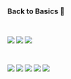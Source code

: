 ### Back to Basics 👏

<br>

<a href="https://isocpp.org/"><img src="https://img.shields.io/badge/C++-00599C?style=flat-square&logo=Cplusplus&logoColor=white"/></a> <a href="https://go.dev/"><img src="https://img.shields.io/badge/Go-00ADD8?style=flat-square&logo=Go&logoColor=white"/></a> <a href="https://www.rust-lang.org/"><img src="https://img.shields.io/badge/Rust-21B573?style=flat-square&logo=Rust&logoColor=white"/></a>

<br>

<a href="https://www.chelseafc.com/en"><img src="https://img.shields.io/badge/Chelsea-360D3A?style=flat-square&logo=PremierLeague&logoColor=white"/></a> <a href="https://www.nba.com/clippers"><img src="https://img.shields.io/badge/LAClippers-74B9FF?style=flat-square&logo=NBA&logoColor=white"/></a> <a href="https://www.playstation.com/ko-kr/ps5/"><img src="https://img.shields.io/badge/PS5-003791?style=flat-square&logo=Playstation5&logoColor=white"/></a> <a href="https://www.rottentomatoes.com/"><img src="https://img.shields.io/badge/Rotten Tomatoes-FA320A?style=flat-square&logo=RottenTomatoes&logoColor=white"/></a> <a href="https://leetcode.com/"><img src="https://img.shields.io/badge/LeetCode-FFA116?style=flat-square&logo=LeetCode&logoColor=white"/></a>

<!--
**chelseafandev/chelseafandev** is a ✨ _special_ ✨ repository because its `README.md` (this file) appears on your GitHub profile.

Here are some ideas to get you started:

- 🔭 I’m currently working on ...
- 🌱 I’m currently learning ...
- 👯 I’m looking to collaborate on ...
- 🤔 I’m looking for help with ...
- 💬 Ask me about ...
- 📫 How to reach me: ...
- 😄 Pronouns: ...
- ⚡ Fun fact: ...
-->
